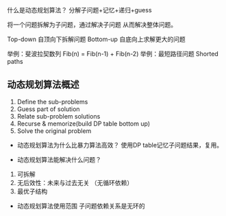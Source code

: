
什么是动态规划算法？
分解子问题+记忆+递归+guess

将一个问题拆解为子问题，通过解决子问题 从而解决整体问题。

Top-down 自顶向下拆解问题
Bottom-up 自底向上求解更大的问题

举例：斐波拉契数列 Fib(n) = Fib(n-1) + Fib(n-2)
举例：最短路径问题 Shorted paths

## 动态规划算法概述
1. Define the sub-problems
2. Guess part of solution
3. Relate sub-problem solutions
4. Recurse & memorize(build DP table bottom up)
5. Solve the original problem  

- 动态规划算法为什么比暴力算法高效？
使用DP table记忆子问题结果，复用。

- 动态规划算法能解决什么问题？
1. 可拆解
2. 无后效性：未来与过去无关 （无循环依赖）
3. 最优子结构

- 动态规划算法使用范围
子问题依赖关系是无环的
